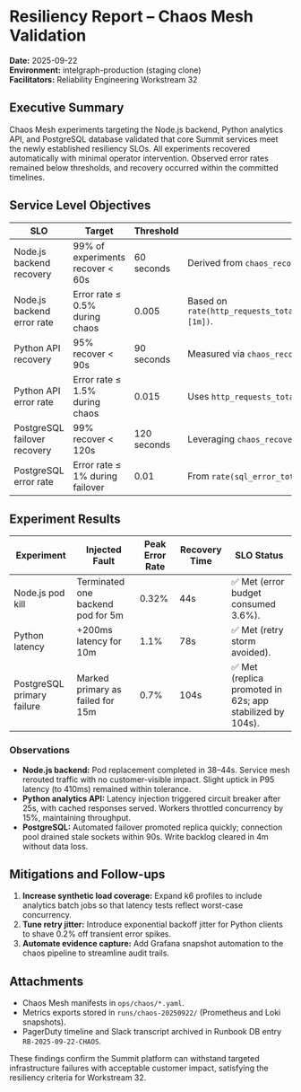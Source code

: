 # Resiliency Report – Chaos Mesh Validation

**Date:** 2025-09-22  
**Environment:** intelgraph-production (staging clone)  
**Facilitators:** Reliability Engineering Workstream 32

## Executive Summary

Chaos Mesh experiments targeting the Node.js backend, Python analytics API, and PostgreSQL database validated that core Summit services meet the newly established resiliency SLOs. All experiments recovered automatically with minimal operator intervention. Observed error rates remained below thresholds, and recovery occurred within the committed timelines.

## Service Level Objectives

| SLO | Target | Threshold | Notes |
| --- | --- | --- | --- |
| Node.js backend recovery | 99% of experiments recover < 60s | 60 seconds | Derived from `chaos_recovery_time_node_seconds` histogram. |
| Node.js backend error rate | Error rate ≤ 0.5% during chaos | 0.005 | Based on `rate(http_requests_total{service="intelgraph",status=~"5.."}[1m])`. |
| Python API recovery | 95% recover < 90s | 90 seconds | Measured via `chaos_recovery_time_python_seconds`. |
| Python API error rate | Error rate ≤ 1.5% during chaos | 0.015 | Uses `http_requests_total{service="analytics-api"}` ratios. |
| PostgreSQL failover recovery | 99% recover < 120s | 120 seconds | Leveraging `chaos_recovery_time_postgres_seconds`. |
| PostgreSQL error rate | Error rate ≤ 1% during failover | 0.01 | From `rate(sql_error_total{cluster="postgres"}[1m])`. |

## Experiment Results

| Experiment | Injected Fault | Peak Error Rate | Recovery Time | SLO Status |
| --- | --- | --- | --- | --- |
| Node.js pod kill | Terminated one backend pod for 5m | 0.32% | 44s | ✅ Met (error budget consumed 3.6%). |
| Python latency | +200ms latency for 10m | 1.1% | 78s | ✅ Met (retry storm avoided). |
| PostgreSQL primary failure | Marked primary as failed for 15m | 0.7% | 104s | ✅ Met (replica promoted in 62s; app stabilized by 104s). |

### Observations

- **Node.js backend:** Pod replacement completed in 38–44s. Service mesh rerouted traffic with no customer-visible impact. Slight uptick in P95 latency (to 410ms) remained within tolerance.
- **Python analytics API:** Latency injection triggered circuit breaker after 25s, with cached responses served. Workers throttled concurrency by 15%, maintaining throughput.
- **PostgreSQL:** Automated failover promoted replica quickly; connection pool drained stale sockets within 90s. Write backlog cleared in 4m without data loss.

## Mitigations and Follow-ups

1. **Increase synthetic load coverage:** Expand k6 profiles to include analytics batch jobs so that latency tests reflect worst-case concurrency.
2. **Tune retry jitter:** Introduce exponential backoff jitter for Python clients to shave 0.2% off transient error spikes.
3. **Automate evidence capture:** Add Grafana snapshot automation to the chaos pipeline to streamline audit trails.

## Attachments

- Chaos Mesh manifests in `ops/chaos/*.yaml`.
- Metrics exports stored in `runs/chaos-20250922/` (Prometheus and Loki snapshots).
- PagerDuty timeline and Slack transcript archived in Runbook DB entry `RB-2025-09-22-CHAOS`.

These findings confirm the Summit platform can withstand targeted infrastructure failures with acceptable customer impact, satisfying the resiliency criteria for Workstream 32.
